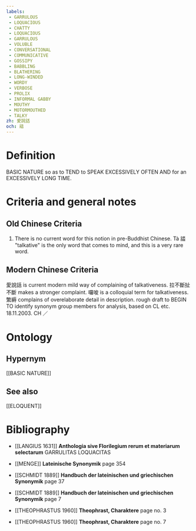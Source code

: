 ```yaml
---
labels: 
 - GARRULOUS
 - LOQUACIOUS
 - CHATTY
 - LOQUACIOUS
 - GARRULOUS
 - VOLUBLE
 - CONVERSATIONAL
 - COMMUNICATIVE
 - GOSSIPY
 - BABBLING
 - BLATHERING
 - LONG-WINDED
 - WORDY
 - VERBOSE
 - PROLIX
 - INFORMAL GABBY
 - MOUTHY
 - MOTORMOUTHED
 - TALKY
zh: 愛說話
och: 誻
---
```


# Definition
BASIC NATURE so as to TEND to SPEAK EXCESSIVELY OFTEN AND for an EXCESSIVELY LONG TIME.
# Criteria and general notes
## Old Chinese Criteria
1. There is no current word for this notion in pre-Buddhist Chinese. Tà 誻 "talkative" is the only word that comes to mind, and this is a very rare word.
## Modern Chinese Criteria
愛說話 is current modern mild way of complaining of talkativeness.
拉不斷扯不斷 makes a stronger complaint.
囉唆 is a colloquial term for talkativeness.
繁縟 complains of overelaborate detail in description.
rough draft to BEGIN TO identify synonym group members for analysis, based on CL etc. 18.11.2003. CH ／
# Ontology

## Hypernym
[[BASIC NATURE]]
## See also
[[ELOQUENT]]
# Bibliography
- [[LANGIUS 1631]]
**Anthologia sive Florilegium rerum et materiarum selectarum** 
GARRULITAS
LOQUACITAS
- [[MENGE]]
**Lateinische Synonymik** page 354

- [[SCHMIDT 1889]]
**Handbuch der lateinischen und griechischen Synonymik** page 37

- [[SCHMIDT 1889]]
**Handbuch der lateinischen und griechischen Synonymik** page 7

- [[THEOPHRASTUS 1960]]
**Theophrast, Charaktere** page no. 3

- [[THEOPHRASTUS 1960]]
**Theophrast, Charaktere** page no. 7
